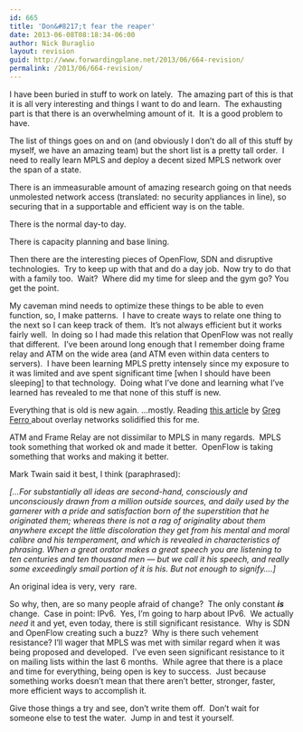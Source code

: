 ```yaml
---
id: 665
title: 'Don&#8217;t fear the reaper'
date: 2013-06-08T08:18:34-06:00
author: Nick Buraglio
layout: revision
guid: http://www.forwardingplane.net/2013/06/664-revision/
permalink: /2013/06/664-revision/
---
```

I have been buried in stuff to work on lately.  The amazing part of this is that it is all very interesting and things I want to do and learn.  The exhausting part is that there is an overwhelming amount of it.  It is a good problem to have.

The list of things goes on and on (and obviously I don&#8217;t do all of this stuff by myself, we have an amazing team) but the short list is a pretty tall order.  I need to really learn MPLS and deploy a decent sized MPLS network over the span of a state.

There is an immeasurable amount of amazing research going on that needs unmolested network access (translated: no security appliances in line), so securing that in a supportable and efficient way is on the table.

There is the normal day-to day.

There is capacity planning and base lining.

Then there are the interesting pieces of OpenFlow, SDN and disruptive technologies.  Try to keep up with that and do a day job.  Now try to do that with a family too.  Wait?  Where did my time for sleep and the gym go? You get the point.

My caveman mind needs to optimize these things to be able to even function, so, I make patterns.  I have to create ways to relate one thing to the next so I can keep track of them.  It&#8217;s not always efficient but it works fairly well.  In doing so I had made this relation that OpenFlow was not really that different.  I&#8217;ve been around long enough that I remember doing frame relay and ATM on the wide area (and ATM even within data centers to servers).  I have been learning MPLS pretty intensely since my exposure to it was limited and ave spent significant time [when I should have been sleeping] to that technology.  Doing what I&#8217;ve done and learning what I&#8217;ve learned has revealed to me that none of this stuff is new.

Everything that is old is new again. &#8230;mostly. Reading <a href="http://etherealmind.com/overlay-networking-is-more-and-better-while-ditching-the-toxic-sludge/" target="_blank">this article</a> by <a href="https://twitter.com/etherealmind" target="_blank">Greg Ferro </a>about overlay networks solidified this for me.

ATM and Frame Relay are not dissimilar to MPLS in many regards.  MPLS took something that worked ok and made it better.  OpenFlow is taking something that works and making it better.

Mark Twain said it best, I think (paraphrased):

_[&#8230;For substantially all ideas are second-hand, consciously and unconsciously drawn from a million outside sources, and daily used by the garnerer with a pride and satisfaction born of the superstition that he originated them; whereas there is not a rag of originality about them anywhere except the little discoloration they get from his mental and moral calibre and his temperament, and which is revealed in characteristics of phrasing. When a great orator makes a great speech you are listening to ten centuries and ten thousand men — but we call it his speech, and really some exceedingly smail portion of it is his. But not enough to signify&#8230;.]_

An original idea is very, very  rare.

So why, then, are so many people afraid of change?  The only constant _**is**_ change.  Case in point: IPv6.  Yes, I&#8217;m going to harp about IPv6.  We actually _need_ it and yet, even today, there is still significant resistance.  Why is SDN and OpenFlow creating such a buzz?  Why is there such vehement resistance? I&#8217;ll wager that MPLS was met with similar regard when it was being proposed and developed.  I&#8217;ve even seen significant resistance to it on mailing lists within the last 6 months.  While agree that there is a place and time for everything, being open is key to success.  Just because something works doesn&#8217;t mean that there aren&#8217;t better, stronger, faster, more efficient ways to accomplish it.

Give those things a try and see, don&#8217;t write them off.  Don&#8217;t wait for someone else to test the water.  Jump in and test it yourself.
